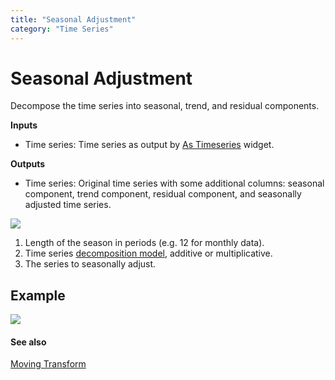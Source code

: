 ```yaml
---
title: "Seasonal Adjustment"
category: "Time Series"
---
```

Seasonal Adjustment
===================

Decompose the time series into seasonal, trend, and residual components.

**Inputs**

- Time series: Time series as output by [As Timeseries](../as_timeseries/) widget.

**Outputs**

- Time series: Original time series with some additional columns: seasonal component, trend component, residual component, and seasonally adjusted time series.

![](../images/seasonal-adjustment-stamped.png)

1. Length of the season in periods (e.g. 12 for monthly data).
2. Time series [decomposition model](https://en.wikipedia.org/wiki/Decomposition_of_time_series), additive or multiplicative.
3. The series to seasonally adjust.

Example
-------

![](../images/seasonal-adjustment-ex1.png)

#### See also

[Moving Transform](../moving_transform/)
